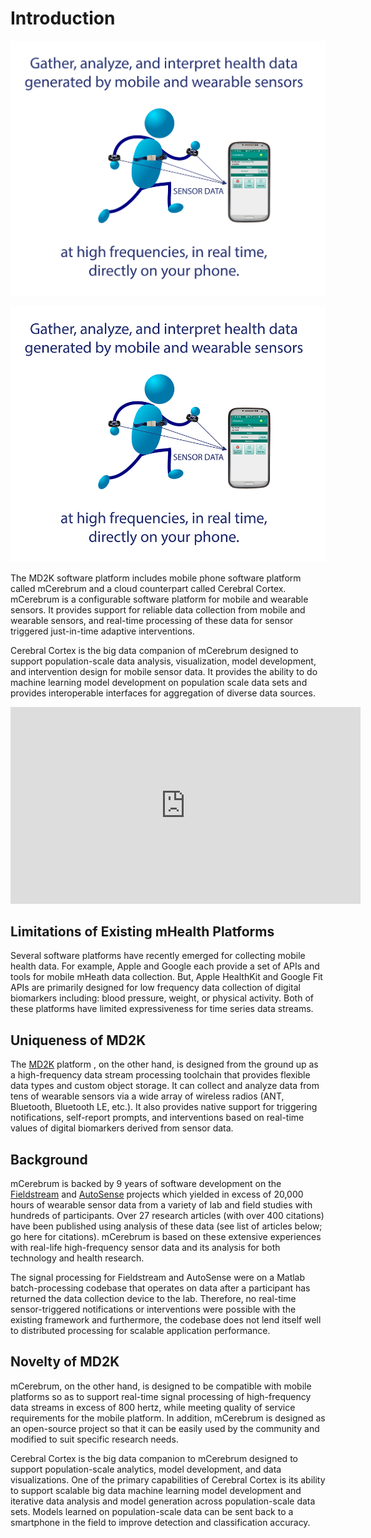 # Introduction
![Gather analyze and interpret health data](../img/bluemanGraphic.png)

![Gather analyze and interpret health data](../docs/img/bluemanGraphicSmall.png)

The MD2K software platform includes mobile phone software platform called mCerebrum and a cloud counterpart called Cerebral Cortex. mCerebrum is a configurable software platform for mobile and wearable sensors. It provides support for reliable data collection from mobile and wearable sensors, and real-time processing of these data for sensor triggered just-in-time adaptive interventions.

Cerebral Cortex is the big data companion of mCerebrum designed to support population-scale data analysis, visualization, model development, and intervention design for mobile sensor data. It provides the ability to do machine learning model development on population scale data sets and provides interoperable interfaces for aggregation of diverse data sources.

<center><iframe src="https://www.youtube.com/embed/uSQn2puExxM" width="560" height="315" frameborder="0" allowfullscreen="allowfullscreen"></iframe></center>

## Limitations of Existing mHealth Platforms
Several software platforms have recently emerged for collecting mobile health data. For example, Apple and Google each provide a set of APIs and tools for mobile mHeath data collection. But, Apple HealthKit and Google Fit APIs are primarily designed for low frequency data collection of digital biomarkers including: blood pressure, weight, or physical activity. Both of these platforms have limited expressiveness for time series data streams.

## Uniqueness of MD2K
The [MD2K](https://www.github.com/MD2Korg/) platform , on the other hand, is designed from the ground up as a high-frequency data stream processing toolchain that provides flexible data types and custom object storage. It can collect and analyze data from tens of wearable sensors via a wide array of wireless radios (ANT, Bluetooth, Bluetooth LE, etc.). It also provides native support for triggering notifications, self-report prompts, and interventions based on real-time values of digital biomarkers derived from sensor data.

## Background
mCerebrum is backed by 9 years of software development on the [Fieldstream](http://www.fieldstream.org/) and [AutoSense](https://sites.google.com/site/autosenseproject/) projects which yielded in excess of 20,000 hours of wearable sensor data from a variety of lab and field studies with hundreds of participants. Over 27 research articles (with over 400 citations) have been published using analysis of these data (see list of articles below; go here for citations). mCerebrum is based on these extensive experiences with real-life high-frequency sensor data and its analysis for both technology and health research.

The signal processing for Fieldstream and AutoSense were on a Matlab batch-processing codebase that operates on data after a participant has returned the data collection device to the lab. Therefore, no real-time sensor-triggered notifications or interventions were possible with the existing framework and furthermore, the codebase does not lend itself well to distributed processing for scalable application performance.

## Novelty of MD2K
mCerebrum, on the other hand, is designed to be compatible with mobile platforms so as to support real-time signal processing of high-frequency data streams in excess of 800 hertz, while meeting quality of service requirements for the mobile platform. In addition, mCerebrum is designed as an open-source project so that it can be easily used by the community and modified to suit specific research needs.

Cerebral Cortex is the big data companion to mCerebrum designed to support population-scale analytics, model development, and data visualizations. One of the primary capabilities of Cerebral Cortex is its ability to support scalable big data machine learning model development and iterative data analysis and model generation across population-scale data sets. Models learned on population-scale data can be sent back to a smartphone in the field to improve detection and classification accuracy.
